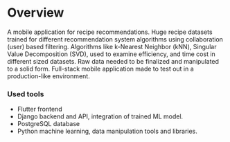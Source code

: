 # Overview

A mobile application for recipe recommendations. Huge recipe datasets trained for different recommendation system algorithms using collaboration (user) based filtering. Algorithms like k-Nearest Neighbor (kNN), Singular Value Decomposition (SVD), used to examine efficiency, and time cost in different sized datasets. Raw data needed to be finalized and manipulated to a solid form. Full-stack mobile application made to test out in a production-like environment.

### Used tools

- Flutter frontend
- Django backend and API, integration of trained ML model.
- PostgreSQL database
- Python machine learning, data manipulation tools and libraries.

